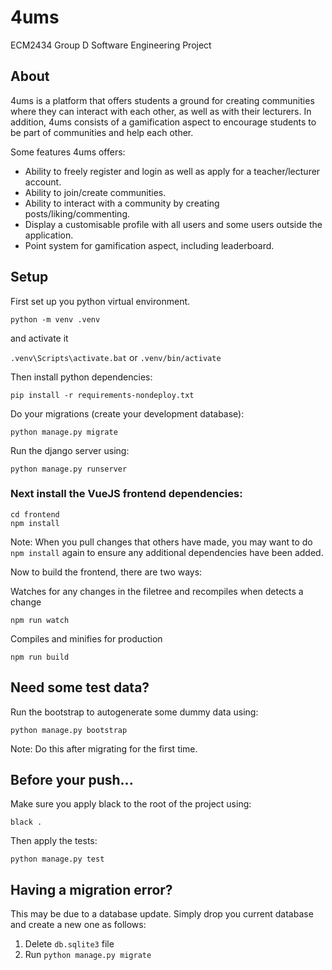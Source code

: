 # 4ums

ECM2434 Group D Software Engineering Project

## About

4ums is a platform that offers students a ground for creating communities where they can interact with each other,
as well as with their lecturers. In addition, 4ums consists of a gamification aspect to encourage students to
be part of communities and help each other.

Some features 4ums offers:
- Ability to freely register and login as well as apply for a teacher/lecturer account.
- Ability to join/create communities.
- Ability to interact with a community by creating posts/liking/commenting.
- Display a customisable profile with all users and some users outside the application.
- Point system for gamification aspect, including leaderboard.

## Setup

First set up you python virtual environment.

`python -m venv .venv`

and activate it

`.venv\Scripts\activate.bat` or `.venv/bin/activate`

Then install python dependencies:
```
pip install -r requirements-nondeploy.txt
```

Do your migrations (create your development database):
```
python manage.py migrate
```

Run the django server using:
```
python manage.py runserver
```

### Next install the VueJS frontend dependencies:

```shell script
cd frontend
npm install
```
Note: When you pull changes that others have made, you may want to do `npm install` again to ensure any additional dependencies have been added.

Now to build the frontend, there are two ways:

Watches for any changes in the filetree and recompiles when detects a change
```
npm run watch
```

Compiles and minifies for production
```
npm run build
```

## Need some test data?

Run the bootstrap to autogenerate some dummy data using:
```
python manage.py bootstrap
```
Note: Do this after migrating for the first time.

## Before your push...

Make sure you apply black to the root of the project using:
```
black .
```

Then apply the tests:
```
python manage.py test
```

## Having a migration error?

This may be due to a database update. Simply drop you current database and create a new one as follows:
1. Delete `db.sqlite3` file
2. Run `python manage.py migrate`
